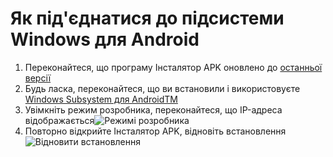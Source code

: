 # Як під'єднатися до підсистеми Windows для Android
1. Переконайтеся, що програму Інсталятор APK оновлено до [останньої версії](https://www.microsoft.com/store/productId/9P2JFQ43FPPG "APK Installer")
2. Будь ласка, переконайтеся, що ви встановили і використовуєте [Windows Subsystem для AndroidTM](https://www.microsoft.com/store/productId/9P3395VX91NR)
3. Увімкніть режим розробника, переконайтеся, що IP-адреса відображається![Режимі розробника](https://raw.githubusercontent.com/Paving-Base/APK-Installer/screenshots/Documents/Tutorials/How%20To%20Connect%20WSA/Images/Snipaste_2022-10-02_19-02-09.png)
4. Повторно відкрийте Інсталятор APK, відновіть встановлення![Відновити встановлення](https://raw.githubusercontent.com/Paving-Base/APK-Installer/screenshots/Documents/Tutorials/How%20To%20Connect%20WSA/Images/Snipaste_2022-10-02_17-34-04.png)
